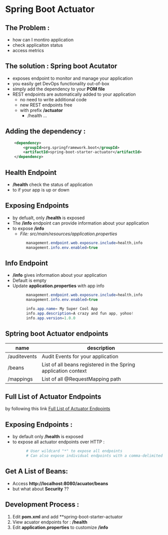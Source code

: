 # Spring Boot Actuator 


## The Problem : 
* how can I montiro application
* check applicaiton status 
* access metrics 

## The solution : Spring boot Acutator 
* exposes endpoint to monitor and manage your application
* you easily get DevOps functionality out-of-box
* simply add the dependency to your **POM file**
* REST endpoints are automatically added to your application
  * no need to write additional code
  * new REST endpoints free
  * with prefix **/actuator** 
    * /health ...

## Adding the dependency : 
```xml
    <dependency>
        <groupId>org.springframework.boot</groupId>
        <artifactId>spring-boot-starter-actuator</artifactId>
    </dependency>
```

## Health Endpoint 
* **/health** check the status of application 
* to if your app is up or down 

## Exposing Endpoints 
* by defualt, only **/health** is exposed 
* The **/info** endpoint can provide information about your application
* to expose **/info** 
  * _File: src/main/resources/application.properties_   
  ```java
        management.endpoint.web.exposure.include=health,info
        management.info.env.enabled=true 
    ```

## Info Endpoint 
* **/info** gives information about your application
* Default is empty 
* Update **application.properties** with app info  
  ```java
        management.endpoint.web.exposure.include=health,info
        management.info.env.enabled=true 
  
        info.app.name= My Super Cool App
        info.app.description=A crazy and fun app, yohoo!
        info.app.version=1.0.0
    ```

## Sptring boot Actuator endpoints 
|name|description|
|-|-|
|/auditevents|Audit Events for your application|
|/beans|List of all beans registered in the Spring application context|
|/mappings|List of all @RequestMapping path|

## Full List of Actuator Endpoints 
by following this link [Full List of Actuator Endpoints](www.lub2code.com/actator-endpoints)

## Exposing Endpoints : 
* by default only **/health** is exposed
* to expose all actuator endpoints over HTTP :  
  ```python
        # User wildcard "*" to expose all endpoints 
        # Can also expose individual endpoints with a comma-delimited list 
    ```
  
## Get A List of Beans: 
* Access **http://localhost:8080/acuator/beans**
* but what about **Security** ?? 


## Development Process : 
1. Edit **pom.xml** and add **spring-boot-starter-actuator
2. View acuator endpoints for : **/health**
3. Edit **application.properties** to customize **/info**

